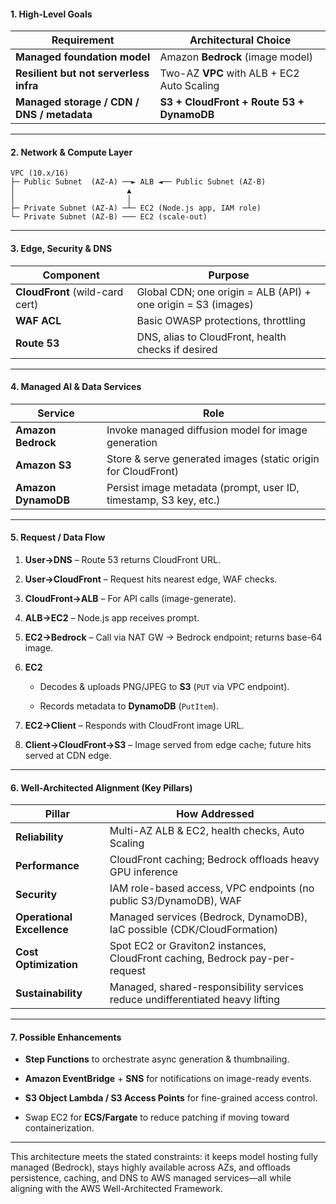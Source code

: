 #### 1. High-Level Goals

|Requirement|Architectural Choice|
|---|---|
|**Managed foundation model**|Amazon **Bedrock** (image model)|
|**Resilient but not serverless infra**|Two-AZ **VPC** with ALB + EC2 Auto Scaling|
|**Managed storage / CDN / DNS / metadata**|**S3 + CloudFront + Route 53 + DynamoDB**|

---

#### 2. Network & Compute Layer

```
VPC (10.x/16)
├─ Public Subnet  (AZ-A) ──► ALB ◄── Public Subnet (AZ-B)
│                         ▲
│                         │
├─ Private Subnet (AZ-A) ─┴─ EC2 (Node.js app, IAM role)
└─ Private Subnet (AZ-B) ─── EC2 (scale-out)

```

---

#### 3. Edge, Security & DNS

| Component                       | Purpose                                                       |
| ------------------------------- | ------------------------------------------------------------- |
| **CloudFront** (wild-card cert) | Global CDN; one origin = ALB (API) + one origin = S3 (images) |
| **WAF ACL**                     | Basic OWASP protections, throttling                           |
| **Route 53**                    | DNS, alias to CloudFront, health checks if desired            |

---

#### 4. Managed AI & Data Services

|Service|Role|
|---|---|
|**Amazon Bedrock**|Invoke managed diffusion model for image generation|
|**Amazon S3**|Store & serve generated images (static origin for CloudFront)|
|**Amazon DynamoDB**|Persist image metadata (prompt, user ID, timestamp, S3 key, etc.)|

---

#### 5. Request / Data Flow

1. **User→DNS** – Route 53 returns CloudFront URL.
    
2. **User→CloudFront** – Request hits nearest edge, WAF checks.
    
3. **CloudFront→ALB** – For API calls (image-generate).
    
4. **ALB→EC2** – Node.js app receives prompt.
    
5. **EC2→Bedrock** – Call via NAT GW → Bedrock endpoint; returns base-64 image.
    
6. **EC2**
    
    - Decodes & uploads PNG/JPEG to **S3** (`PUT` via VPC endpoint).
        
    - Records metadata to **DynamoDB** (`PutItem`).
        
7. **EC2→Client** – Responds with CloudFront image URL.
    
8. **Client→CloudFront→S3** – Image served from edge cache; future hits served at CDN edge.
    

---

#### 6. Well-Architected Alignment (Key Pillars)

|Pillar|How Addressed|
|---|---|
|**Reliability**|Multi-AZ ALB & EC2, health checks, Auto Scaling|
|**Performance**|CloudFront caching; Bedrock offloads heavy GPU inference|
|**Security**|IAM role-based access, VPC endpoints (no public S3/DynamoDB), WAF|
|**Operational Excellence**|Managed services (Bedrock, DynamoDB), IaC possible (CDK/CloudFormation)|
|**Cost Optimization**|Spot EC2 or Graviton2 instances, CloudFront caching, Bedrock pay-per-request|
|**Sustainability**|Managed, shared-responsibility services reduce undifferentiated heavy lifting|

---

#### 7. Possible Enhancements

- **Step Functions** to orchestrate async generation & thumbnailing.
    
- **Amazon EventBridge** + **SNS** for notifications on image-ready events.
    
- **S3 Object Lambda / S3 Access Points** for fine-grained access control.
    
- Swap EC2 for **ECS/Fargate** to reduce patching if moving toward containerization.
    

---

This architecture meets the stated constraints: it keeps model hosting fully managed (Bedrock), stays highly available across AZs, and offloads persistence, caching, and DNS to AWS managed services—all while aligning with the AWS Well-Architected Framework.